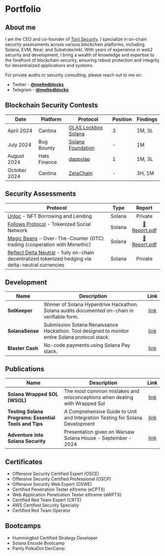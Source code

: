 # Portfolio

## About me

I am the CEO and co-founder of [Torii Security](https://torii.team). I specialize in on-chain security assessments across various blockchain platforms, including Solana, EVM, Near, and Substrate/ink!. With years of experience in web2 security and development, I bring a wealth of knowledge and expertise to the forefront of blockchain security, ensuring robust protection and integrity for decentralized applications and systems.

For private audits or security consulting, please reach out to me on:
- Twitter - [**@meltedblocks**](https://twitter.com/meltedblocks) 
- Telegram - [**@meltedblocks**](https://t.me/meltedblocks)

## Blockchain Security Contests

| Date       | Platform      | Protocol     | Position      | Findings       | 
|------------|---------------|--------------|---------------|------------------|
| April 2024 | Cantina | [OLAS Lockbox Solana](https://x.com/cantinaxyz/status/1769846698514231628)| 3 | 1M, 3L |
| July 2024 | Bug Bounty | [Solana Foundation](https://solana.com)| - | 1M |
| August 2024 | Hats Finance | [dappslap](https://app.hats.finance/audit-competitions/dappslap-0x714ab4fe6afdfeb750f54cf1d4bae32cc60b5f31/leaderboard)| 1 | 1M, 3L | 
| October 2024 | Cantina | [ZetaChain](https://cantina.xyz/competitions/80a33cf0-ad69-4163-a269-d27756aacb5e)| - | 3H, 1M | 


## Security Assessments

| Protocol | Type | Report |
| - | - | :-: |
| [Unloc](https://www.unloc.xyz) - NFT Borrowing and Lending  | Solana | Private |
| [Follows Protocol](https://follows.app/) - Tokenized Social Network  | Solana| [📄 Report.pdf](https://github.com/Torii-Security/audits/blob/main/solana/torii_follows_report_final.pdf) |
| [Magic Beans](https://magicbeans.fun/) - Over-The-Counter (OTC) trading (cooperation with Monethic) | Solana | [📄 Report.pdf](https://github.com/Monethic/portfolio/blob/main/audit-reports/Smart%20Contract%20Audit%20Report%20-%20Magic%20Beans%20-%20Final.pdf) |
| [Reflect Delta Neutral](https://reflect.cx) - fully on-chain decentralized tokenized hedging via delta-neutral currencies | Solana | Private |

## Development

| Name | Description | Link |
| - | - | :-: |
| **SolKeeper** | Winner of Solana Hyperdrive Hackathon. Solana audits documented on-chain in verifiable form. | [link](https://github.com/Torii-Security/solkeeper)|
| **SolanaSense** | Submission Solana Renaissance Hackathon. Tool designed to monitor entire Solana protocol stack. | [link](https://github.com/Torii-Security/solanasense) |
| **Blaster Cash** | No-code payments using Solana Pay stack. | [link](https://github.com/meltedblocks/blaster-cash-public)

## Publications

| Name | Description | Link |
| - | - | :-: |
| **Solana Wrapped SOL (WSOL)** | The most common mistakes and misconceptions when dealing with Wrapped Sol | [link](https://toriisecurity.substack.com/p/solana-wrapped-sol-wsol-all-you-need)|
| **Testing Solana Programs: Essential Tools and Tips** | A Comprehensive Guide to Unit and Integration Testing for Solana Development | [link](https://toriisecurity.substack.com/p/testing-solana-programs-essential)|
| **Adventure into Solana Security** | Presentation given on Warsaw Solana House - September - 2024 | [link](https://github.com/meltedblocks/portfolio/blob/main/presentations/adventure-into-solana-security.pdf)|

## Certificates

- Offensive Security Certified Expert (OSCE)
- Offensive Security Certified Professional (OSCP)
- Offensive Security Web Expert (OSWE)
- Certified Penetration Tester eXtreme (eCPTX)
- Web Application Penetration Tester eXtreme (eWPTX)
- Certified Red Team Expert (CRTE)
- AWS Certified Security Specialty
- Certified Red Team Operator

## Bootcamps

- Hummingbot Certified Strategy Developer
- Solana Encode Bootcamp
- Parity PolkaDot DevCamp

